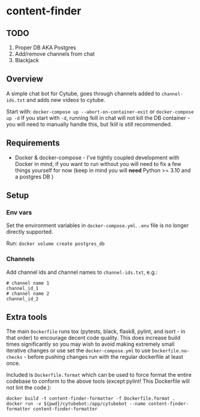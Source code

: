 # content-finder
## TODO
1. Proper DB AKA Postgres
2. Add/remove channels from chat
4. Blackjack
## Overview
A simple chat bot for Cytube, goes through channels added to `channel-ids.txt` and adds new videos to cytube.

Start with: `docker-compose up --abort-on-container-exit` or `docker-compose up -d`
If you start with `-d`, running !kill in chat will not kill the DB container - you will need to manually handle this, but !kill is still recommended.
## Requirements
- Docker & docker-compose - I've tightly coupled development with Docker in mind, if you want to run without you will need to fix a few things yourself for now (keep in mind you will **need** Python >= 3.10 and a postgres DB )
## Setup
### Env vars
Set the environment variables in `docker-compose.yml`.
`.env` file is no longer directly supported.

Run: `docker volume create postgres_db`
### Channels
Add channel ids and channel names to `channel-ids.txt`, e.g.:
```
# channel name 1
channel_id_1
# channel name 2
channel_id_2
```
## Extra tools
The main `Dockerfile` runs tox (pytests, black, flask8, pylint, and isort - in that order) to encourage decent code quality. This does increase build times significantly so you may wish to avoid making extremely small iterative changes or use set the `docker-compose.yml` to use `Dockerfile.no-checks` - before pushing changes run with the regular dockerfile at least once.

Included is `Dockerfile.format` which can be used to force format the entire codebase to conform to the above tools (except pylint! This Dockerfile will not lint the code.):
```
docker build -t content-finder-formatter -f Dockerfile.format .
docker run -v ${pwd}/cytubebot:/app/cytubebot --name content-finder-formatter content-finder-formatter
```